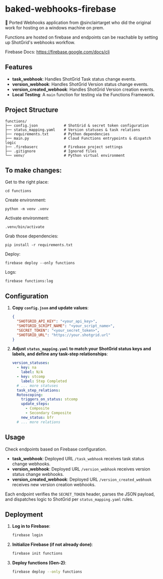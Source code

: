 # baked-webhooks-firebase

🚀 Ported Webhooks application from @sinclairtarget who did the original work for hosting on a windows machine on prem.

Functions are hosted on firebase and endpoints can be reachable by setting up ShotGrid's webhooks workflow.

Firebase Docs: https://firebase.google.com/docs/cli

## Features

- **task_webhook**: Handles ShotGrid Task status change events.
- **version_webhook**: Handles ShotGrid Version status change events.
- **version_created_webhook**: Handles ShotGrid Version creation events.
- **Local Testing**: A `main` function for testing via the Functions Framework.

## Project Structure

```
functions/
├── config.json            # ShotGrid & secret token configuration
├── status_mapping.yaml    # Version statuses & task relations
├── requirements.txt       # Python dependencies
├── main.py                # Cloud Functions entrypoints & dispatch logic
├── .firebaserc            # Firebase project settings
├── .gitignore             # Ignored files
└── venv/                  # Python virtual environment
```

## To make changes:
Get to the right place:
```
cd functions
```
Create environment:
```
python -m venv .venv
```
Activate environment:
```
.venv/bin/activate
```
Grab those dependencies:
```
pip install -r requirements.txt
```
Deploy:
```
firebase deploy --only functions
```
Logs:
```
firebase functions:log
```

## Configuration

1. **Copy `config.json` and update values**:

   ```json
   {
     "SHOTGRID_API_KEY": "<your_api_key>",
     "SHOTGRID_SCRIPT_NAME": "<your_script_name>",
     "SECRET_TOKEN": "<your_secret_token>",
     "SHOTGRID_URL": "https://your.shotgrid.url"
   }
   ```

2. **Adjust `status_mapping.yaml` to match your ShotGrid status keys and labels, and define any task-step relationships**:

   ```yaml
   version_statuses:
     - key: na
       label: N/A
     - key: stcomp
       label: Step Completed
     # ... more statuses
     task_step_relations:
     Rotoscoping:
       triggers_on_status: stcomp
       update_steps:
         - Composite
         - Secondary Composite
       new_status: bfr
     # ... more relations
   ```

## Usage

Check endpoints based on Firebase configuration.

- **task_webhook**: Deployed URL `/task_webhook` receives task status change webhooks.
- **version_webhook**: Deployed URL `/version_webhook` receives version status change webhooks.
- **version_created_webhook**: Deployed URL `/version_created_webhook` receives new version creation webhooks.

Each endpoint verifies the `SECRET_TOKEN` header, parses the JSON payload, and dispatches logic to ShotGrid per `status_mapping.yaml` rules.

## Deployment

1. **Log in to Firebase**:

   ```bash
   firebase login
   ```

2. **Initialize Firebase (if not already done)**:

   ```bash
   firebase init functions
   ```

3. **Deploy functions (Gen-2)**:

   ```bash
   firebase deploy --only functions
   ```
